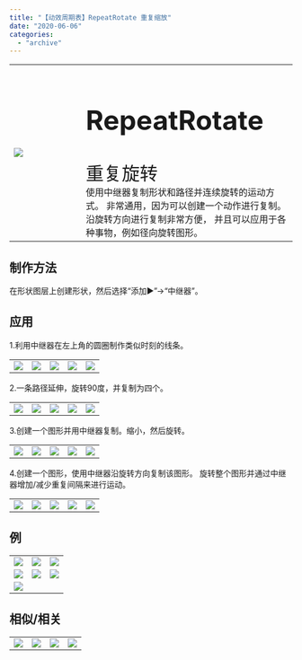 ```yaml
---
title: "【动效周期表】RepeatRotate 重复缩放"
date: "2020-06-06"
categories: 
  - "archive"
---
```


<table style="border-collapse: collapse; width: 100%;"><tbody class="table1"><tr><td style="width: 25.4125%;"><img src="https://mir.yuelili.com/user/AE/mg/foxcodex/RepeatRotate.gif"></td><td style="width: 93.8898%;"><h2 style="font-size: 36pt;">RepeatRotate</h2><div></div><span style="font-size: 24pt;">重复旋转</span><div></div>使用中继器复制形状和路径并连续旋转的运动方式。 非常通用，因为可以创建一个动作进行复制。 沿旋转方向进行复制非常方便， 并且可以应用于各种事物，例如径向旋转图形。</td></tr></tbody></table>

## 制作方法

在形状图层上创建形状，然后选择“添加▶”→“中继器”。

## 应用

1.利用中继器在左上角的圆圈制作类似时刻的线条。

<table style="border-collapse: collapse;"><tbody class="table1"><tr><td><a href="https://yuelili.com/archive/repeatrotate/"><img src="https://mir.yuelili.com/user/AE/mg/foxcodex/RepeatRotate.gif"></a></td><td><img class="plus" src="https://mir.yuelili.com/user/AE/mg/foxcodex/plus.png"></td><td><a href="https://yuelili.com/archive/TrimLine/"><img src="https://mir.yuelili.com/user/AE/mg/foxcodex/TrimLine.gif"></a></td><td><img class="plus" src="https://mir.yuelili.com/user/AE/mg/foxcodex/tri.png"></td><td><img src="https://mir.yuelili.com/user/AE/mg/foxcodex/Rotate-Ex001.gif"></td></tr></tbody></table>

2.一条路径延伸，旋转90度，并复制为四个。

<table style="border-collapse: collapse;"><tbody class="table1"><tr><td><a href="https://yuelili.com/archive/repeatrotate/"><img src="https://mir.yuelili.com/user/AE/mg/foxcodex/RepeatRotate.gif"></a></td><td><img class="plus" src="https://mir.yuelili.com/user/AE/mg/foxcodex/plus.png"></td><td><a href="https://yuelili.com/archive/TrimLine/"><img src="https://mir.yuelili.com/user/AE/mg/foxcodex/TrimLine.gif"></a></td><td><img class="plus" src="https://mir.yuelili.com/user/AE/mg/foxcodex/tri.png"></td><td><img src="https://mir.yuelili.com/user/AE/mg/foxcodex/LineTrim-Ex002.gif"></td></tr></tbody></table>

3.创建一个图形并用中继器复制。缩小，然后旋转。

<table style="border-collapse: collapse;"><tbody class="table1"><tr><td><a href="https://yuelili.com/archive/repeatrotate/"><img src="https://mir.yuelili.com/user/AE/mg/foxcodex/RepeatRotate.gif"></a></td><td><img class="plus" src="https://mir.yuelili.com/user/AE/mg/foxcodex/plus.png"></td><td><a href="https://yuelili.com/archive/RepeatScale/"><img src="https://mir.yuelili.com/user/AE/mg/foxcodex/RepeatScale.gif"></a></td><td><img class="plus" src="https://mir.yuelili.com/user/AE/mg/foxcodex/tri.png"></td><td><img src="https://mir.yuelili.com/user/AE/mg/foxcodex/RepeatRotate-Ex003.gif"></td></tr></tbody></table>

4.创建一个图形，使用中继器沿旋转方向复制该图形。 旋转整个图形并通过中继器增加/减少重复间隔来进行运动。

<table style="border-collapse: collapse;"><tbody class="table1"><tr><td><a href="https://yuelili.com/archive/repeatrotate/"><img src="https://mir.yuelili.com/user/AE/mg/foxcodex/RepeatRotate.gif"></a></td><td><img class="plus" src="https://mir.yuelili.com/user/AE/mg/foxcodex/plus.png"></td><td><a href="https://yuelili.com/archive/Rotate/"><img src="https://mir.yuelili.com/user/AE/mg/foxcodex/Rotate.gif"></a></td><td><img class="plus" src="https://mir.yuelili.com/user/AE/mg/foxcodex/tri.png"></td><td><img src="https://mir.yuelili.com/user/AE/mg/foxcodex/RepeatRotate-Ex001.gif"></td></tr></tbody></table>

## 例

<table style="border-collapse: collapse; width: 100%;"><tbody class="table1"><tr><td style="width: 33.3333%;"><img src="https://mir.yuelili.com/user/AE/mg/foxcodex/Rotate-Ex001.gif"></td><td style="width: 33.3333%;"><img src="https://mir.yuelili.com/user/AE/mg/foxcodex/LineTrim-Ex002.gif"></td><td style="width: 33.3333%;"><img src="https://mir.yuelili.com/user/AE/mg/foxcodex/RepeatRotate-Ex001.gif"></td></tr><tr><td style="width: 33.3333%;"><img src="https://mir.yuelili.com/user/AE/mg/foxcodex/RepeatRotate-Ex005.gif"></td><td style="width: 33.3333%;"><img src="https://mir.yuelili.com/user/AE/mg/foxcodex/RepeatRotate-Ex002.gif"></td><td style="width: 33.3333%;"><img src="https://mir.yuelili.com/user/AE/mg/foxcodex/RepeatRotate-Ex003.gif"></td></tr><tr><td style="width: 33.3333%;"><img src="https://mir.yuelili.com/user/AE/mg/foxcodex/RepeatRotate-Ex004.gif"></td><td style="width: 33.3333%;"></td><td style="width: 33.3333%;"></td></tr></tbody></table>

## 相似/相关

<table style="border-collapse: collapse;"><tbody class="table1"><tr><td><a href="https://yuelili.com/archive/repeatmove/"><img src="https://mir.yuelili.com/user/AE/mg/foxcodex/RepeatMove.gif"></a></td><td><a href="https://yuelili.com/archive/RepeatScale/"><img src="https://mir.yuelili.com/user/AE/mg/foxcodex/RepeatScale.gif"></a></td><td><a href="https://yuelili.com/archive/TrimLine/"><img src="https://mir.yuelili.com/user/AE/mg/foxcodex/TrimLine.gif"></a></td><td><a href="https://yuelili.com/archive/Rotate/"><img src="https://mir.yuelili.com/user/AE/mg/foxcodex/Rotate.gif"></a></td></tr></tbody></table>
